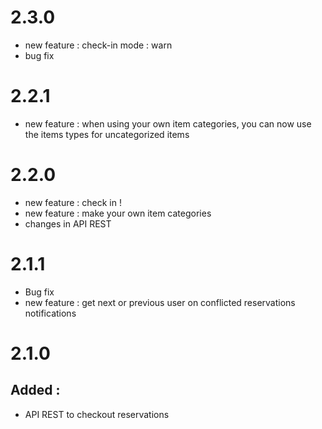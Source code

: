 
# 2.3.0

* new feature : check-in mode : warn 
* bug fix 


# 2.2.1

* new feature : when using your own item categories, you can now use the items types for uncategorized items

# 2.2.0

* new feature : check in !
* new feature : make your own item categories
* changes in API REST

# 2.1.1

* Bug fix
* new feature : get next or previous user on conflicted reservations notifications

# 2.1.0

## Added : 

* API REST to checkout reservations 
